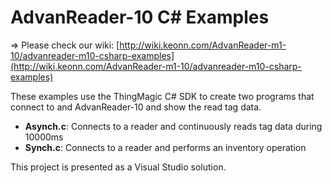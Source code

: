 # AdvanReader-10 C\# Examples

&#8658; Please check our wiki: [http://wiki.keonn.com/AdvanReader-m1-10/advanreader-m10-csharp-examples](http://wiki.keonn.com/AdvanReader-m1-10/advanreader-m10-csharp-examples)

These examples use the ThingMagic C\# SDK to create two programs that connect to and AdvanReader-10 and show the read tag data.

* **Asynch\.c**: Connects to a reader and continuously reads tag data during 10000ms
* **Synch\.c**: Connects to a reader and performs an inventory operation

This project is presented as a Visual Studio solution.
